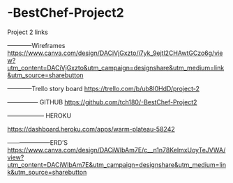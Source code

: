 # -BestChef-Project2

Project 2 links 



————Wireframes
https://www.canva.com/design/DACiVjGxzto/i7yk_9ejtl2CHAwtGCzo6g/view?utm_content=DACiVjGxzto&utm_campaign=designshare&utm_medium=link&utm_source=sharebutton

————Trello story board 
https://trello.com/b/ub8I0HdD/project-2


————— GITHUB
https://github.com/tch180/-BestChef-Project2


—————— HEROKU

https://dashboard.heroku.com/apps/warm-plateau-58242

———————ERD’S
https://www.canva.com/design/DACiWIbAm7E/c__n1n78KelmxUoyTeJVWA/view?utm_content=DACiWIbAm7E&utm_campaign=designshare&utm_medium=link&utm_source=sharebutton


